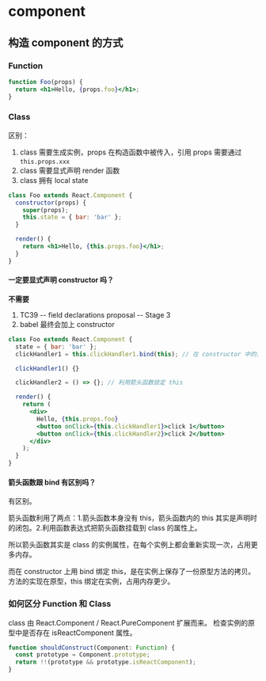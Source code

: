 # component

## 构造 component 的方式

### Function

```jsx
function Foo(props) {
  return <h1>Hello, {props.foo}</h1>;
}
```

### Class

区别：

1. class 需要生成实例，props 在构造函数中被传入，引用 props 需要通过 `this.props.xxx`
2. class 需要显式声明 render 函数
3. class 拥有 local state

```jsx
class Foo extends React.Component {
  constructor(props) {
    super(props);
    this.state = { bar: 'bar' };
  }

  render() {
    return <h1>Hello, {this.props.foo}</h1>;
  }
}
```

#### 一定要显式声明 constructor 吗？

**不需要**

1. TC39 -- field declarations proposal -- Stage 3
2. babel 最终会加上 constructor

```jsx
class Foo extends React.Component {
  state = { bar: 'bar' };
  clickHandler1 = this.clickHandler1.bind(this); // 在 constructor 中的操作都可以保留

  clickHandler1() {}

  clickHandler2 = () => {}; // 利用箭头函数锁定 this

  render() {
    return (
      <div>
        Hello, {this.props.foo}
        <button onClick={this.clickHandler1}>click 1</button>
        <button onClick={this.clickHandler2}>click 2</button>
      </div>
    );
  }
}
```

#### 箭头函数跟 bind 有区别吗？

有区别。

箭头函数利用了两点：1.箭头函数本身没有 this，箭头函数内的 this 其实是声明时的闭包。2.利用函数表达式把箭头函数挂载到 class 的属性上。

所以箭头函数其实是 class 的实例属性，在每个实例上都会重新实现一次，占用更多内存。

而在 constructor 上用 bind 绑定 this，是在实例上保存了一份原型方法的拷贝。方法的实现在原型，this 绑定在实例，占用内存更少。

### 如何区分 Function 和 Class

class 由 React.Component / React.PureComponent 扩展而来。
检查实例的原型中是否存在 isReactComponent 属性。

```jsx
function shouldConstruct(Component: Function) {
  const prototype = Component.prototype;
  return !!(prototype && prototype.isReactComponent);
}
```
